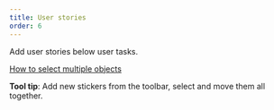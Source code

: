 ```yaml
---
title: User stories
order: 6
---
```


Add user stories below user tasks.

[How to select multiple objects](howTo:multiple-objects)

**Tool tip**: Add new stickers from the toolbar, select and move them all together.
